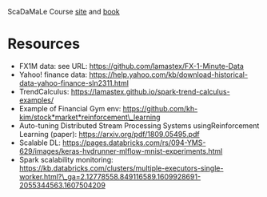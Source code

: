 <div class="cell markdown">

ScaDaMaLe Course [site](https://lamastex.github.io/scalable-data-science/sds/3/x/) and [book](https://lamastex.github.io/ScaDaMaLe/index.html)

</div>

<div class="cell markdown">

Resources
=========

-   FX1M data: see URL: <https://github.com/lamastex/FX-1-Minute-Data>
-   Yahoo! finance data: <https://help.yahoo.com/kb/download-historical-data-yahoo-finance-sln2311.html>
-   TrendCalculus: <https://lamastex.github.io/spark-trend-calculus-examples/>
-   Example of Financial Gym env: https://github.com/kh-kim/stock*market*reinforcement\_learning
-   Auto-tuning Distributed Stream Processing Systems usingReinforcement Learning (paper): https://arxiv.org/pdf/1809.05495.pdf
-   Scalable DL: https://pages.databricks.com/rs/094-YMS-629/images/keras-hvdrunner-mlflow-mnist-experiments.html
-   Spark scalability monitoring: https://kb.databricks.com/clusters/multiple-executors-single-worker.html?\_ga=2.12778558.849116589.1609928691-2055344563.1607504209

</div>
